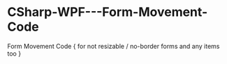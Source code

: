 # CSharp-WPF---Form-Movement-Code
Form Movement Code { for not resizable / no-border forms and any items too }
